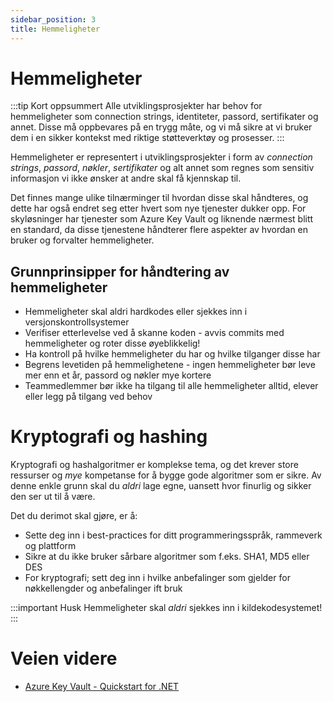 ```yaml
---
sidebar_position: 3
title: Hemmeligheter
---
```

# Hemmeligheter
:::tip Kort oppsummert
Alle utviklingsprosjekter har behov for hemmeligheter som connection strings, identiteter, passord, sertifikater og annet. Disse må oppbevares på en trygg måte, og vi må sikre at vi bruker dem i en sikker kontekst med riktige støtteverktøy og prosesser. 
:::

Hemmeligheter er representert i utviklingsprosjekter i form av _connection strings_, _passord_, _nøkler_, _sertifikater_ og alt annet som regnes som sensitiv informasjon vi ikke ønsker at andre skal få kjennskap til. 

Det finnes mange ulike tilnærminger til hvordan disse skal håndteres, og dette har også endret seg etter hvert som nye tjenester dukker opp. For skyløsninger har tjenester som Azure Key Vault og liknende nærmest blitt en standard, da disse tjenestene håndterer flere aspekter av hvordan en bruker og forvalter hemmeligheter. 

## Grunnprinsipper for håndtering av hemmeligheter
* Hemmeligheter skal aldri hardkodes eller sjekkes inn i versjonskontrollsystemer
* Verifiser etterlevelse ved å skanne koden - avvis commits med hemmeligheter og roter disse øyeblikkelig!
* Ha kontroll på hvilke hemmeligheter du har og hvilke tilganger disse har
* Begrens levetiden på hemmelighetene - ingen hemmeligheter bør leve mer enn et år, passord og nøkler mye kortere
* Teammedlemmer bør ikke ha tilgang til alle hemmeligheter alltid, elever eller legg på tilgang ved behov

# Kryptografi og hashing
Kryptografi og hashalgoritmer er komplekse tema, og det krever store ressurser og _mye_ kompetanse for å bygge gode algoritmer som er sikre. Av denne enkle grunn skal du _aldri_ lage egne, uansett hvor finurlig og sikker den ser ut til å være. 

Det du derimot skal gjøre, er å:
* Sette deg inn i best-practices for ditt programmeringsspråk, rammeverk og plattform
* Sikre at du ikke bruker sårbare algoritmer som f.eks. SHA1, MD5 eller DES
* For kryptografi; sett deg inn i hvilke anbefalinger som gjelder for nøkkellengder og anbefalinger ift bruk

:::important Husk
Hemmeligheter skal *aldri* sjekkes inn i kildekodesystemet!
:::

# Veien videre
* [Azure Key Vault - Quickstart for .NET](https://learn.microsoft.com/en-us/azure/key-vault/secrets/quick-create-net?tabs=azure-cli)